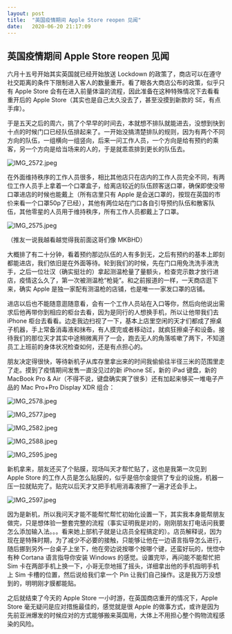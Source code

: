 ```yaml
---
layout: post
title:  "英国疫情期间 Apple Store reopen 见闻"
date:   2020-06-20 21:17:09
---
```

## 英国疫情期间 Apple Store reopen 见闻
六月十五号开始其实英国就已经开始放送 Lockdown 的政策了，商店可以在遵守社交距离的条件下限制进入客人的数量重开。看了眼各大商店公布的政策，似乎只有 Apple Store 会有在进入前量体温的流程，因此准备在这种特殊情况下去看看重开后的 Apple Store（其实也是自己太久没去了，甚至没摸到新款的 SE，有点手痒）。  

于是五天之后的周六，挑了个早早的时间去，本就想不排队就能进去，没想到快到十点的时候门口已经队伍排起来了。一开始没搞清楚排队的规则，因为有两个不同方向的队伍，一组横向一组竖向，后来一问工作人员，一个方向是给有预约的乘客，另一个方向是给当场来的人的，于是就乖乖排到更长的队伍去。

![IMG_2572.jpeg](https://i.loli.net/2020/06/21/W9y3J7axEe1qblS.jpg)

在外面维持秩序的工作人员很多，相比其他店只在店内的工作人员完全不同，有两位工作人员手上拿着一个口罩盒子，给离店较近的队伍顾客送口罩，确保即使没带口罩进店的时候也能戴上（所有店里只有 Apple 是会送口罩的，按现在英国的市价来看一个口罩50p了已经），其他有两位站在门口各自引导预约队伍和散客队伍，其他零星的人员用于维持秩序，所有工作人员都戴上了口罩。

![IMG_2575.jpeg](https://i.loli.net/2020/06/21/oT1QHtbgl2RAx8W.jpg)

（推友一说我越看越觉得我前面这哥们像 MKBHD）

大概排了有二十分钟，看着预约那边队伍的人有多到无，之后有预约的基本上即刻都能进店，我们依旧是在外面等待。轮到我们的时候，先在门口用免洗洗手液洗手，之后一位壮汉（确实挺壮的）拿起测温枪量了量额头，检查完示数才放行进店，疫情这么久了，第一次被测温枪“枪毙”。和之前报道的一样，一天商店逛下来，确实 Apple 是独一家配有测温枪的店铺，也是唯一一家发口罩的店铺。

进店以后也不能随意逛随意看，会有一个工作人员站在入口等你，然后向他说出需求后他再带你到相应的柜台去看，因为是同行的人想换手机，所以让他带我们去 iPhone 柜台去看看。边走我边扫视了一下，基本上店里空闲的天才们都成了擦桌子机器，手上常备消毒液和抹布，有人摸完或者移动过，就疯狂擦桌子和设备。接待我们的那位天才其实中途稍微离开了一会，跑去无人的角落咳嗽了两下，不知道员工上班前的身体状况检查如何，还是有点担心的。

朋友决定得很快，等待新机子从库存里拿出来的时间我偷偷往半径三米的范围里走了走。摸到了疫情期间发售一直没见过的新 iPhone SE，新的 iPad 键盘，新的 MacBook Pro & Air（不得不说，键盘确实爽了很多）还有加起来够买一堆电子产品的 Mac Pro+Pro Display XDR 组合：

![IMG_2578.jpeg](https://i.loli.net/2020/06/21/LjkRrzD9hJdEwKp.jpg)

![IMG_2577.jpeg](https://i.loli.net/2020/06/21/qTo2BVCRMNaJFzY.jpg)

![IMG_2582.jpeg](https://i.loli.net/2020/06/21/IuY2BxzJZEDPp1A.jpg)

![IMG_2588.jpeg](https://i.loli.net/2020/06/21/mBqdanzKSOpe6u1.jpg)

![IMG_2595.jpeg](https://i.loli.net/2020/06/21/uQmyHCr4BFIasV6.jpg)

新机拿来，朋友还买了个贴膜，现场叫天才帮忙贴了，这也是我第一次见到 Apple Store 的工作人员是怎么贴膜的，似乎是倍尔金提供了专业的设施，机器一压一拉就贴完了。贴完以后天才又把手机用消毒液擦了一遍才还会手上。

![IMG_2597.jpeg](https://i.loli.net/2020/06/21/jUaxcy9TO4ifIMV.jpg)

因为是新机，所以我问天才能不能帮忙帮忙初始化设置一下，其实我本身能帮朋友做完，只是想体验一整套完整的流程（事实证明我是对的，刚刚朋友打电话问我要怎么添加输入法。。。看来她上部机子就是让店员全程搞定的）。店员解释说，因为现在是特殊时期，为了减少不必要的接触，只能够让他在一边语言指导怎么进行，随后挪到另外一台桌子上坐下，他在旁边说按哪个按哪个键，还蛮好玩的，恍惚中有种 Cortana 语言指导你安装 Windows 的感觉。设置完毕，再问能不能帮忙把 Sim 卡在两部手机上换一下，小哥无奈地摇了摇头，详细拿出他的手机指明手机上 Sim 卡槽的位置，然后说给我们拿一个 Pin 让我们自己操作。这是我万万没想到的，明明刚才膜都能贴。

之后就结束了今天的 Apple Store 一小时游，在英国商店重开的情况下，Apple Store 毫无疑问是应对措施最佳的，感觉就是很 Apple 的做事方式，或许是因为先前亚洲爆发的时候应对的方式能够搬来英国用，大体上不用担心整个购物流程感染的风险。

